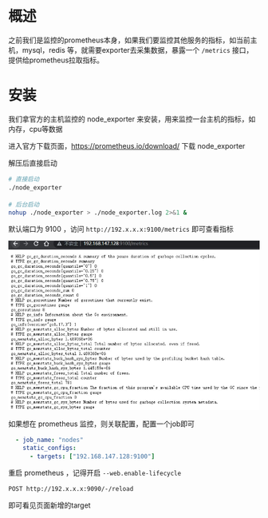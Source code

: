 # 概述

之前我们是监控的prometheus本身，如果我们要监控其他服务的指标，如当前主机，mysql，redis 等，就需要exporter去采集数据，暴露一个 `/metrics` 接口，提供给prometheus拉取指标。

# 安装

我们拿官方的主机监控的 node_exporter 来安装，用来监控一台主机的指标，如内存，cpu等数据

进入官方下载页面，https://prometheus.io/download/  下载 node_exporter

解压后直接启动

```bash
# 直接启动
./node_exporter

# 后台启动
nohup ./node_exporter > ./node_exporter.log 2>&1 &
```

默认端口为 9100 ，访问 `http://192.x.x.x:9100/metrics` 即可查看指标

![](img/p2.jpg)

如果想在 prometheus 监控，则关联配置，配置一个job即可

```yml
  - job_name: "nodes"
    static_configs:
      - targets: ["192.168.147.128:9100"]
```

重启 prometheus ，记得开启 `--web.enable-lifecycle` 

```bash
POST http://192.x.x.x:9090/-/reload
```

即可看见页面新增的target



 